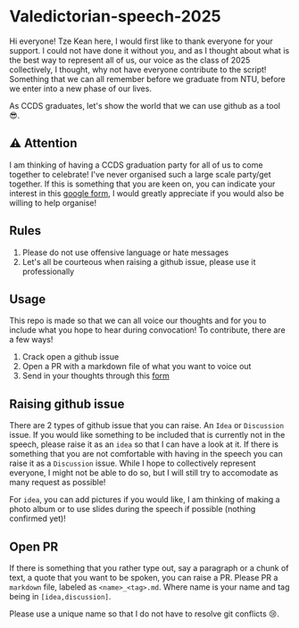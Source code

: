 # Valedictorian-speech-2025

Hi everyone! Tze Kean here, I would first like to thank everyone for your support. I could not have done it without you, and as I thought about what is the best way to represent all of us, our voice as the class of 2025 collectively, I thought, why not have everyone contribute to the script! Something that we can all remember before we graduate from NTU, before we enter into a new phase of our lives.

As CCDS graduates, let's show the world that we can use github as a tool 😎.

## ⚠️ Attention

I am thinking of having a CCDS graduation party for all of us to come together to celebrate! I've never organised such a large scale party/get together. If this is something that you are keen on, you can indicate your interest in this [google form](https://forms.gle/TEqxaj4LR5ggnxKo6), I would greatly appreciate if you would also be willing to help organise!

## Rules

1. Please do not use offensive language or hate messages
2. Let's all be courteous when raising a github issue, please use it professionally

## Usage

This repo is made so that we can all voice our thoughts and for you to include what you hope to hear during convocation! To contribute, there are a few ways!

1. Crack open a github issue
2. Open a PR with a markdown file of what you want to voice out
3. Send in your thoughts through this [form](https://forms.gle/d8AJbTWHipGAdtEE8)

## Raising github issue

There are 2 types of github issue that you can raise. An `Idea` or `Discussion` issue. If you would like something to be included that is currently not in the speech, please raise it as an `idea` so that I can have a look at it. If there is something that you are not comfortable with having in the speech you can raise it as a `Discussion` issue. While I hope to collectively represent everyone, I might not be able to do so, but I will still try to accomodate as many request as possible!

For `idea`, you can add pictures if you would like, I am thinking of making a photo album or to use slides during the speech if possible (nothing confirmed yet)!

## Open PR

If there is something that you rather type out, say a paragraph or a chunk of text, a quote that you want to be spoken, you can raise a PR. Please PR a `markdown` file, labeled as `<name>_<tag>.md`. Where name is your name and tag being in `[idea,discussion]`.

Please use a unique name so that I do not have to resolve git conflicts 😢.
